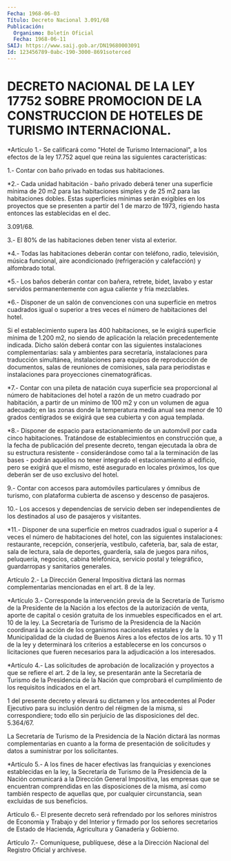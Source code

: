 ```yaml
---
Fecha: 1968-06-03
Título: Decreto Nacional 3.091/68
Publicación:
  Organismo: Boletín Oficial
  Fecha: 1968-06-11
SAIJ: https://www.saij.gob.ar/DN19680003091
Id: 123456789-0abc-190-3000-8691soterced
---
```

# DECRETO NACIONAL DE LA LEY 17752 SOBRE PROMOCION DE LA CONSTRUCCION DE HOTELES DE TURISMO INTERNACIONAL.

<a id="1"></a>
*Artículo 1.- Se calificará como "Hotel de Turismo Internacional",  a los efectos de la ley 17.752 aquel que reúna las siguientes características:

1.-  Contar  con baño  privado  en  todas  sus  habitaciones.

*2.-  Cada unidad  habitación  -  baño  privado  deberá  tener  una superficie  mínima  de  20 m2 para las habitaciones simples y de 25 m2 para las habitaciones  dobles.  Estas  superficies mínimas serán exigibles  en los proyectos que se presenten  a  partir  del  1  de marzo de 1973,  rigiendo hasta entonces las establecidas en el dec.

3.091/68.

3.- El 80% de las  habitaciones deben tener vista al exterior.

*4.- Todas las habitaciones  deberán  contar  con  teléfono, radio, televisión,  música funcional, aire acondicionado (refrigeración  y calefacción) y alfombrado total.

*5.- Los baños  deberán contar con bañera, retrete, bidet, lavabo y estar servidos permanentemente con agua caliente y fría mezclables.

*6.- Disponer de  un  salón  de  convenciones con una superficie en metros  cuadrados  igual o superior  a  tres  veces  el  número  de habitaciones del hotel.

Si el establecimiento  supera  las  400 habitaciones, se le exigirá superficie mínima de 1.200 m2, no siendo  de aplicación la relación precedentemente  indicada.  Dicho  salón  deberá   contar  con  las siguientes  instalaciones  complementarias:  sala y ambientes  para secretaría, instalaciones para traducción simultánea, instalaciones para equipos de reproducción de  documentos, salas de reuniones  de  comisiones,  sala  para periodistas e  instalaciones para proyecciones cinematográficas.

*7.-  Contar  con  una  pileta  de  natación  cuya  superficie  sea proporcional al número de habitaciones  del  hotel  a  razón  de un metro  cuadrado  por habitación, a partir de un mínimo de 100 m2  y con un volumen de  agua adecuado; en las zonas donde la temperatura media anual sea menor  de  10 grados centígrados se exigirá que sea cubierta y con agua templada.

*8.- Disponer de espacio para  estacionamiento  de un automóvil por cada   cinco  habitaciones.  Tratándose  de  establecimientos    en construcción  que,  a la fecha de publicación del presente decreto, tengan ejecutada la obra de su estructura resistente - considerándose como tal  a  la  terminación  de  las bases - podrán aquéllos  no tener integrado el estacionamiento al  edificio,  pero se exigirá  que  el  mismo, esté asegurado en locales próximos, los que deberán ser de uso exclusivo del hotel.

9.- Contar con accesos  para  automóviles particulares y ómnibus de turismo,  con  plataforma  cubierta    de  ascenso  y  descenso  de pasajeros.

10.- Los accesos y dependencias de servicio deben ser independientes de los destinados al uso  de pasajeros y visitantes.

*11.-  Disponer  de  una  superficie en metros  cuadrados  igual  o superior a 4 veces el número  de  habitaciones  del  hotel, con las siguientes   instalaciones:  restaurante,  recepción,  conserjería, vestíbulo, cafetería,  bar, sala de estar, sala de lectura, sala de deportes,  guardería,  sala   de  juegos  para  niños,  peluquería, negocios,  cabina  telefónica,  servicio    postal  y  telegráfico, guardarropas y sanitarios generales.

<a id="2"></a>
Artículo 2.- La Dirección General Impositiva dictará las normas complementarias mencionadas en el art. 8 de la ley.

<a id="3"></a>
*Artículo  3.-  Corresponde  la  intervención  previa  de  la Secretaría  de  Turismo de la Presidente de la Nación a los efectos de la autorización  de  venta,  aporte de capital o cesión gratuita de  los  inmuebles especificados en  el  art.  10  de  la  ley.  La Secretaría  de Turismo de la Presidencia de la Nación coordinará la acción de los organismos nacionales estatales y de la Municipalidad  de  la  ciudad  de Buenos Aires a los efectos de los arts. 10 y 11 de la ley y determinará  los criterios a establecerse en  los  concursos  o licitaciones que fueren  necesarios  para  la adjudicación a los interesados.

<a id="4"></a>
*Artículo  4.- Las solicitudes de aprobación de localización y proyectos a que se  refiere  el  art.  2  de la ley, se presentarán ante la Secretaría de Turismo de la Presidencia  de  la  Nación que comprobará el cumplimiento de los requisitos indicados en  el  art.

1 del presente decreto y elevará su dictamen y los antecedentes  al Poder  Ejecutivo  para su inclusión dentro del réigmen de la misma, si correspondiere;  todo  ello  sin  perjuicio de las disposiciones del dec. 5.364/67.

La Secretaría de Turismo de la Presidencia  de  la  Nación  dictará las normas complementarias en cuanto a la forma de presentación  de solicitudes y datos a suministrar por los solicitantes.

<a id="5"></a>
*Artículo 5.- A los fines de hacer efectivas las franquicias y exenciones  establecidas  en la ley, la Secretaría de Turismo de la Presidencia  de  la  Nación  comunicará   a  la  Dirección  General Impositiva,  las  empresas que se encuentran  comprendidas  en  las disposiciones de la  misma,  así  como también respecto de aquellas que, por cualquier circunstancia, sean excluidas de sus beneficios.

<a id="6"></a>
Artículo  6.-  El  presente  decreto  será  refrendado por los señores  ministros de Economía y Trabajo y del Interior  y  firmado por los señores  secretarios  de  Estado de Hacienda, Agricultura y Ganadería y Gobierno.

<a id="7"></a>
Artículo  7.-  Comuníquese,  publíquese,  dése  a la Dirección Nacional del Registro Oficial y archívese.